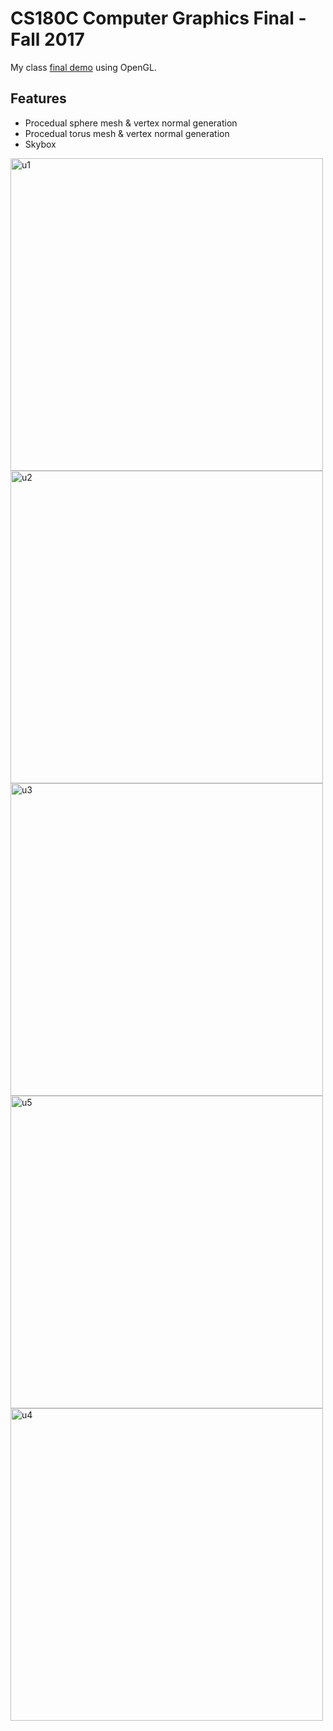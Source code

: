 # CS180C Computer Graphics Final - Fall 2017
My class [final demo](https://youtu.be/rb5ecjioPNQ) using OpenGL.
## Features
  * Procedual sphere mesh & vertex normal generation
  * Procedual torus mesh & vertex normal generation
  * Skybox


<img width="500" alt="u1" src="https://user-images.githubusercontent.com/23018595/35876149-38025974-0b26-11e8-9f23-25154a9ec4dc.png">
<img width="500" alt="u2" src="https://user-images.githubusercontent.com/23018595/35876148-37d7b8b8-0b26-11e8-8afa-df3d8d249115.png">
<img width="500" alt="u3" src="https://user-images.githubusercontent.com/23018595/35876147-37c19dbc-0b26-11e8-92d1-2501e464d1b2.png">
<img width="500" alt="u5" src="https://user-images.githubusercontent.com/23018595/35876144-3787b6ce-0b26-11e8-8aaa-9d10555fd1a3.png">
<img width="500" alt="u4" src="https://user-images.githubusercontent.com/23018595/35876146-37a50a12-0b26-11e8-8c09-62d9ea7594ee.png">
